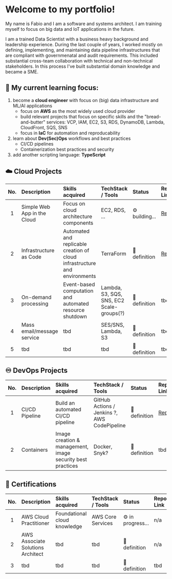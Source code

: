 # Welcome to my portfolio!

My name is Fabio and I am a software and systems architect. I am training myself to focus on big data and IoT applications in the future. 

I am a trained Data Scientist with a business heavy background and leadership experience. During the last couple of years, I worked mostly on defining, implementing, and maintaining data pipeline infrastructures that are compliant with governmenatal and audit requirements. This included substantial cross-team collaboration with technical and non-technical stakeholders. In this process I've built substantial domain knowledge and became a SME.

## 🎯 My current learning focus:
1. become a **cloud engineer** with focus on (big) data infrastructure and ML/AI applications
   - focus on **AWS** as the most widely used cloud provider
   - build relevant projects that focus on specific skills and the "bread-and-butter" services: VCP, IAM, EC2, S3, RDS, DynamoDB, Lambda, CloudFront, SQS, SNS
   - focus in **IaC** for automation and reproducability
2. learn about **Dev(Sec)Ops** workflows and best practices
   - CI/CD pipelines
   - Containerization best practices and security
3. add another scripting language: **TypeScript**


## ☁️ Cloud Projects

| No. | Description | Skills acquired | TechStack / Tools | Status | Repo Link |
| :-: | :---------- | :-------------- | :---------------- | :----- | :-------- |
| 1 | Simple Web App in the Cloud | Focus on cloud architecture components | EC2, RDS, ... | ⚙️ building... | [Repo](https://github.com/fabio-teichmann/cep-1-simple-app) | 
| 2 | Infrastructure as Code | Automated and replicable creation of cloud infrastructure and environments | TerraForm | 📝 definition | [Repo](https://github.com/fabio-teichmann/cep-2-iac) | 
| 3 | On-demand processing | Event-based computation and automated resource shutdown | Lambda, S3, SQS, SNS, EC2 Scale-groups(?) | 📝 definition | tbd | 
| 4 | Mass email/message service | tbd | SES/SNS, Lambda, S3 | 📝 definition | tbd | 
| 5 | tbd | tbd | tbd | 📝 definition | tbd | 


## ♾️ DevOps Projects

| No. | Description | Skills acquired | TechStack / Tools | Status | Repo Link |
| :-: | :---------- | :-------------- | :---------------- | :----- | :-------- |
| 1 | CI/CD Pipeline | Build an automated CI/CD pipeline | GitHub Actions / Jenkins ?, AWS CodePipeline | 📝 definition | [Repo](https://github.com/fabio-teichmann/dop-1-ci-cd) | 
| 2 | Containers | Image creation & management, image security best practices | Docker, Snyk? | 📝 definition | tbd | 


## 🥇 Certifications

| No. | Description | Skills acquired | TechStack / Tools | Status | Repo Link |
| :-: | :---------- | :-------------- | :---------------- | :----- | :-------- |
| 1 | AWS Cloud Practitioner | Foundational cloud knowledge | AWS Core Services | ⚙️ in progress... | n/a | 
| 2 | AWS Associate Solutions Architect | tbd | tbd | 📝 definition | n/a | 
| 3 | tbd | tbd | tbd | 📝 definition | tbd | 
